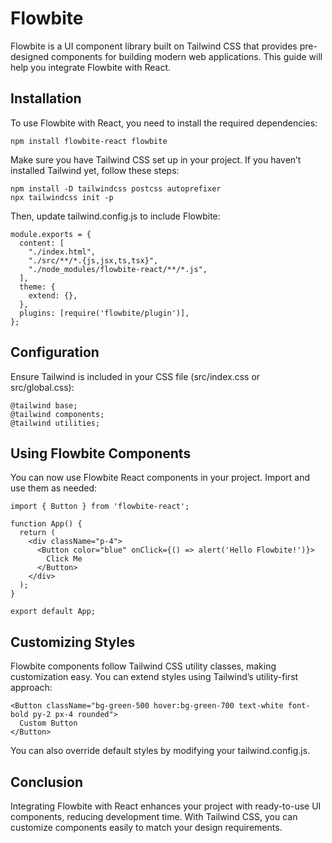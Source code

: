 # Flowbite

Flowbite is a UI component library built on Tailwind CSS that provides pre-designed components for building modern web applications. This guide will help you integrate Flowbite with React.

## Installation

To use Flowbite with React, you need to install the required dependencies:

```
npm install flowbite-react flowbite
```

Make sure you have Tailwind CSS set up in your project. If you haven’t installed Tailwind yet, follow these steps:

```
npm install -D tailwindcss postcss autoprefixer
npx tailwindcss init -p
```

Then, update tailwind.config.js to include Flowbite:

```
module.exports = {
  content: [
    "./index.html",
    "./src/**/*.{js,jsx,ts,tsx}",
    "./node_modules/flowbite-react/**/*.js",
  ],
  theme: {
    extend: {},
  },
  plugins: [require('flowbite/plugin')],
};
```

## Configuration

Ensure Tailwind is included in your CSS file (src/index.css or src/global.css):

```
@tailwind base;
@tailwind components;
@tailwind utilities;
```

## Using Flowbite Components

You can now use Flowbite React components in your project. Import and use them as needed:

```
import { Button } from 'flowbite-react';

function App() {
  return (
    <div className="p-4">
      <Button color="blue" onClick={() => alert('Hello Flowbite!')}>
        Click Me
      </Button>
    </div>
  );
}

export default App;
```

## Customizing Styles

Flowbite components follow Tailwind CSS utility classes, making customization easy. You can extend styles using Tailwind’s utility-first approach:

```
<Button className="bg-green-500 hover:bg-green-700 text-white font-bold py-2 px-4 rounded">
  Custom Button
</Button>
```

You can also override default styles by modifying your tailwind.config.js.

## Conclusion

Integrating Flowbite with React enhances your project with ready-to-use UI components, reducing development time. With Tailwind CSS, you can customize components easily to match your design requirements.